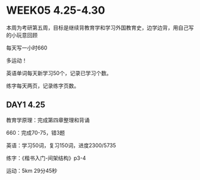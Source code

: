 # WEEK05 4.25-4.30

本周为考研第五周，目标是继续背教育学和学习外国教育史，边学边背，用自己写的小玩意回顾

每天写一小时660

多运动！

英语单词每天新学习50个，记录已学习个数。

练字每天两页，记录练字页数。

## DAY1 4.25

教育学原理：完成第四章整理和背诵

660：完成70-75，错3题

英语：学习50词，复习150词，进度2300/5735

练字：《楷书入门-间架结构》p3-4

运动：5km 29分45秒